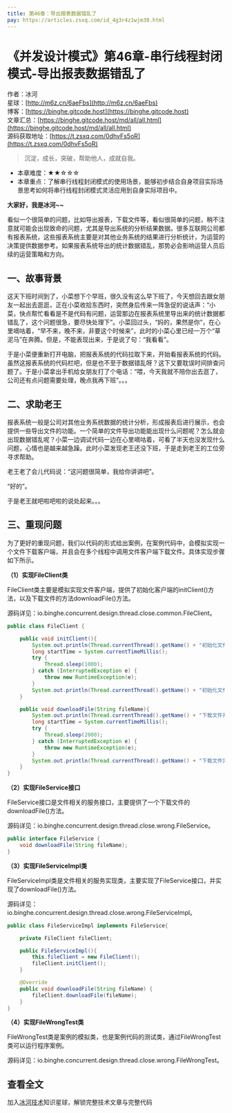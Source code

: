```yaml
---
title: 第46章：导出报表数据错乱了
pay: https://articles.zsxq.com/id_4g3r4z1wjm30.html
---
```


# 《并发设计模式》第46章-串行线程封闭模式-导出报表数据错乱了

作者：冰河
<br/>星球：[http://m6z.cn/6aeFbs](http://m6z.cn/6aeFbs)
<br/>博客：[https://binghe.gitcode.host](https://binghe.gitcode.host)
<br/>文章汇总：[https://binghe.gitcode.host/md/all/all.html](https://binghe.gitcode.host/md/all/all.html)
<br/>源码获取地址：[https://t.zsxq.com/0dhvFs5oR](https://t.zsxq.com/0dhvFs5oR)

> 沉淀，成长，突破，帮助他人，成就自我。

* 本章难度：★★☆☆☆
* 本章重点：了解串行线程封闭模式的使用场景，能够初步结合自身项目实际场景思考如何将串行线程封闭模式灵活应用到自身实际项目中。

**大家好，我是冰河~~**

看似一个很简单的问题，比如导出报表，下载文件等，看似很简单的问题，稍不注意就可能会出现致命的问题，尤其是导出系统的分析结果数据。很多互联网公司都有报表系统，这些报表系统主要是对其他业务系统的结果进行分析统计，为运营的决策提供数据参考。如果报表系统导出的统计数据错乱，那势必会影响运营人员后续的运营策略和方向。

## 一、故事背景

这天下班时间到了，小菜想下个早班，很久没有这么早下班了，今天想回去跟女朋友一起出去逛逛，正在小菜收拾东西时，突然身后传来一阵急促的说话声：“小菜，快点帮忙看看是不是代码有问题，运营那边在报表系统里导出来的统计数据都错乱了，这个问题很急，要尽快处理下”。小菜回过头，“妈的，果然是你”，在心里嘀咕着，“早不来，晚不来，非要这个时候来”，此时的小菜心里已经一万个“草泥马”在奔腾。但是，不能表现出来，于是说了句：“我看看”。

于是小菜便重新打开电脑，把报表系统的代码拉取下来，开始看报表系统的代码。虽然这报表系统的代码栏吧，但是也不至于数据错乱呀？这下又要耽误时间排查问题了。于是小菜拿出手机给女朋友打了个电话：“喂，今天我就不陪你出去逛了，公司还有点问题需要处理，晚点我再下班”。。。

## 二、求助老王

报表系统一般是公司对其他业务系统数据的统计分析，形成报表后进行展示，也会提供一些导出文件的功能。一个简单的文件导出功能能出现什么问题呢？怎么就会出现数据错乱呢？小菜一边调试代码一边在心里嘀咕着，可看了半天也没发现什么问题，心情也是越来越急躁。此时小菜发现老王还没下班，于是走到老王的工位旁寻求帮助。

老王老了会儿代码说：“这问题很简单，我给你讲讲吧”。

“好的”。

于是老王就吧啦吧啦的说处起来。。。

## 三、重现问题

为了更好的重现问题，我们以代码的形式给出案例，在案例代码中，会模拟实现一个文件下载客户端，并且会在多个线程中调用文件客户端下载文件。具体实现步骤如下所示。

**（1）实现FileClient类**

FileClient类主要是模拟实现文件客户端，提供了初始化客户端的initClient()方法，以及下载文件的方法downloadFile()方法。

源码详见：io.binghe.concurrent.design.thread.close.common.FileClient。

```java
public class FileClient {

    public void initClient(){
        System.out.println(Thread.currentThread().getName() + "初始化文件客户端开始");
        long startTime = System.currentTimeMillis();
        try {
            Thread.sleep(1000);
        } catch (InterruptedException e) {
            throw new RuntimeException(e);
        }
        System.out.println(Thread.currentThread().getName() + "初始化文件客户端完毕，耗时：" + (System.currentTimeMillis() - startTime) + "ms");
    }

    public void downloadFile(String fileName){
        System.out.println(Thread.currentThread().getName() + "下载文件开始");
        long startTime = System.currentTimeMillis();
        try {
            Thread.sleep(2000);
        } catch (InterruptedException e) {
            throw new RuntimeException(e);
        }
        System.out.println(Thread.currentThread().getName() + "下载文件完毕，下载的文件为：" + fileName + ", 耗时：" + (System.currentTimeMillis() - startTime) + "ms");
    }
}
```

**（2）实现FileService接口**

FileService接口是文件相关的服务接口，主要提供了一个下载文件的downloadFile()方法。

源码详见：io.binghe.concurrent.design.thread.close.wrong.FileService。

```java
public interface FileService {
    void downloadFile(String fileName);
}
```

**（3）实现FileServiceImpl类**

FileServiceImpl类是文件相关的服务实现类，主要实现了FileService接口，并实现了downloadFile()方法。

源码详见：io.binghe.concurrent.design.thread.close.wrong.FileServiceImpl。

```java
public class FileServiceImpl implements FileService{

    private FileClient fileClient;

    public FileServiceImpl(){
        this.fileClient = new FileClient();
        fileClient.initClient();
    }

    @Override
    public void downloadFile(String fileName) {
        fileClient.downloadFile(fileName);
    }
}
```

**（4）实现FileWrongTest类**

FileWrongTest类是案例的模拟类，也是案例代码的测试类，通过FileWrongTest类可以运行程序案例。

源码详见：io.binghe.concurrent.design.thread.close.wrong.FileWrongTest。

## 查看全文

加入[冰河技术](http://m6z.cn/6aeFbs)知识星球，解锁完整技术文章与完整代码